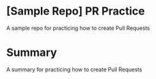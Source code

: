 # [Sample Repo] PR Practice
A sample repo for practicing how to create Pull Requests

# Summary
A summary for practicing how to create Pull Requests
